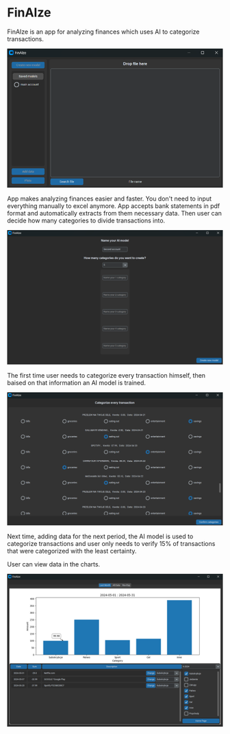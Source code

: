 # FinAIze
FinAIze is an app for analyzing finances which uses AI to categorize transactions.

<img src="images/img_1.png" alt="IMG 1" width="700"/>

App makes analyzing finances easier and faster. You don't need to input everything manually to excel anymore. App accepts bank statements in pdf format and automatically extracts from them necessary data. Then user can decide how many categories to divide transactions into. 

<img src="images/img_3.png" alt="IMG 2" width="700"/>

The first time user needs to categorize every transaction himself, then baised on that information an AI model is trained.

<img src="images/img_4.png" alt="IMG 3" width="700"/>

Next time, adding data for the next period, the AI model is used to categorize transactions and user only needs to verify 15% of transactions that were categorized with the least certainty. 

User can view data in the charts.

<img src="images/img_2.png" alt="IMG 4" width="700"/>






